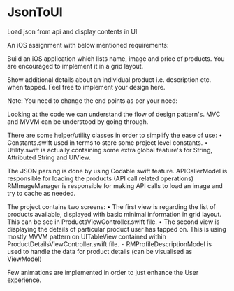 # JsonToUI
Load json from api and display contents in UI

An iOS assignment with below mentioned requirements:

Build an iOS application which lists name, image and price of products.
You are encouraged to implement it in a grid layout.

Show additional details about an individual product i.e. description etc. when tapped. Feel free to implement your design here.

Note: 
You need to change the end points as per your need:

Looking at the code we can understand the flow of design pattern's. 
MVC and MVVM can be understood by going through.

There are some helper/utility classes in order to simplify the ease of use:
	•	Constants.swift used in terms to store some project level constants.
	•	Utility.swift is actually containing some extra global feature's for String, Attributed String and UIView.


The JSON parsing is done by using Codable swift feature.
APICallerModel is responsible for loading the products (API call related operations)
RMImageManager is responsible for making API calls to load an image and try to cache as needed.


The project contains two screens:
	•	The first view is regarding the list of products available, displayed with basic minimal information in grid layout. This can be see in ProductsViewController.swift file.
	•	The second view is displaying the details of particular product user has tapped on. This is using mostly MVVM pattern on UITableView contained within ProductDetailsViewController.swift file.
	⁃	RMProfileDescriptionModel is used to handle the data for product details (can be visualised as ViewModel)
	
Few animations are implemented in order to just enhance the User experience.
